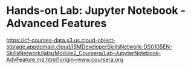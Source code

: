 # Hands-on Lab: Jupyter Notebook - Advanced Features

https://cf-courses-data.s3.us.cloud-object-storage.appdomain.cloud/IBMDeveloperSkillsNetwork-DS0105EN-SkillsNetwork/labs/Module2_Coursera/Lab-JupyterNotebook-AdvFeature.md.html?origin=www.coursera.org